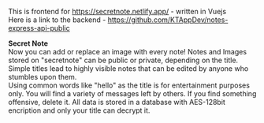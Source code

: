 This is frontend for https://secretnote.netlify.app/ - written in Vuejs<br>
Here is a link to the backend - https://github.com/KTAppDev/notes-express-api-public <br>



<b>Secret Note</b><br>
Now you can add or replace an image with every note!
Notes and Images stored on "secretnote" can be public or private, depending on the title. Simple titles lead to highly visible notes that can be edited by anyone who stumbles upon them.<br>
Using common words like "hello" as the title is for entertainment purposes only. You will find a variety of messages left by others. If you find something offensive, delete it.
All data is stored in a database with AES-128bit encription and only your title can decrypt it.
